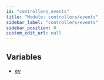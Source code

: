 ```yaml
---
id: "controllers_events"
title: "Module: controllers/events"
sidebar_label: "controllers/events"
sidebar_position: 0
custom_edit_url: null
---
```


## Variables

- [ev](/api/variables/controllers_events.ev.md)
